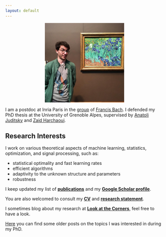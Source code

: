 ```yaml
---
layout: default
---
```


<p align = "center">
<img src="my_pic.jpg" alt="Santa Monica" width="50%" align="center" hspace="20">
</p>

I am a postdoc at Inria Paris
in the [group](https://www.di.ens.fr/sierra/) of [Francis Bach](https://www.di.ens.fr/~fbach/).
I defended my PhD thesis at the University of Grenoble Alpes, supervised by [Anatoli Juditsky](https://ljk.imag.fr/membres/Anatoli.Iouditski/) and [Zaid Harchaoui](http://faculty.washington.edu/zaid/index.html).
<br />
  
## Research Interests ##

I work on various theoretical aspects of machine learning, statistics, optimization, and signal processing, such as: 
* statistical optimality and fast learning rates
* efficient algorithms
* adaptivity to the unknown structure and parameters
* robustness

I keep updated my list of [__publications__](/papers) and my [__Google Scholar profile__](https://scholar.google.fr/citations?user=2IvZJ3cAAAAJ&hl=en).

You are also welcomed to consult my [__CV__](assets/dmitrii_ostrovskii_CV.pdf) and [__research statement__](assets/research_statement.pdf).

I sometimes blog about my research at [__Look at the Corners__](https://ostrodmit.github.io/blog/), feel free to have a look.

[Here](https://ostrodmit.blog/) you can find some older posts on the topics I was interested in during my PhD.